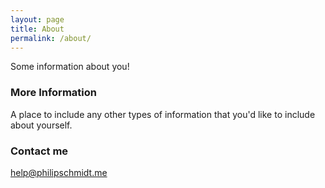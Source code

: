 ```yaml
---
layout: page
title: About
permalink: /about/
---
```


Some information about you!

### More Information

A place to include any other types of information that you'd like to include about yourself.

### Contact me

[help@philipschmidt.me](mailto:help@philipschmidt.me)
